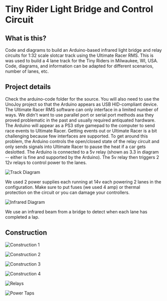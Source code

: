 # Tiny Rider Light Bridge and Control Circuit #

## What is this? ##

Code and diagrams to build an Arduino-based infrared light bridge and relay circuits for 1:32 scale slotcar track using the Ultimate Racer RMS. This is was used to build a 4 lane track for the Tiny Riders in Milwaukee, WI, USA. Code, diagrams, and information can be adapted for different scenarios, number of lanes, etc.

## Project details ##

Check the arduino-code folder for the source. You will also need to use the UnoJoy project so that the Arduino appears as USB HID-compliant device. The Ultimate Racer RMS software can only interface in a limited number of ways. We didn't want to use parallel port or serial port methods asa they proved problematic in the past and usually required antiquated hardware. The Arduino will appear as a PS3 stlye gamepad to the computer to send race events to Ultimate Racer. Getting events out or Ultimate Racer is a bit challenging because few interfaces are supported. To get around this problem, the Arduino controls the open/closed state of the relay circuit and only sends signals into Ultimate Racer to pause the heat if a car gets deslotted. The Arduino is connected to a 5v relay (shown as 3.3 in diagram -- either is fine and supported by the Arduino). The 5v relay then triggers 2 12v relays to control power to the lanes.

![Track Diagram](https://github.com/quinn-madson/tiny-rider-light-bridge/blob/master/images/track-diagram.jpg?raw=true)

We used 2 power supplies each running at 14v each powering 2 lanes in the configuration. Make sure to put fuses  (we used 4 amp) or thermal protection on the circuit or you can damage your controllers.

![Infrared Diagram](https://github.com/quinn-madson/tiny-rider-light-bridge/blob/master/images/infrared-circuit.jpg?raw=true)

We use an infrared beam from a bridge to detect when each lane has completed a lap.

## Construction ##

![Construction 1](https://github.com/quinn-madson/tiny-rider-light-bridge/blob/master/images/bridge-construction1.jpg?raw=true)

![Construction 2](https://github.com/quinn-madson/tiny-rider-light-bridge/blob/master/images/bridge-construction2.jpg?raw=true)

![Construction 3](https://github.com/quinn-madson/tiny-rider-light-bridge/blob/master/images/bridge-construction3.jpg?raw=true)

![Construction 4](https://github.com/quinn-madson/tiny-rider-light-bridge/blob/master/images/bridge-construction4.jpg?raw=true)

![Relays](https://github.com/quinn-madson/tiny-rider-light-bridge/blob/master/images/12vRelays.jpg?raw=true)

![Power Taps](https://github.com/quinn-madson/tiny-rider-light-bridge/blob/master/images/power-taps.jpg?raw=true)

